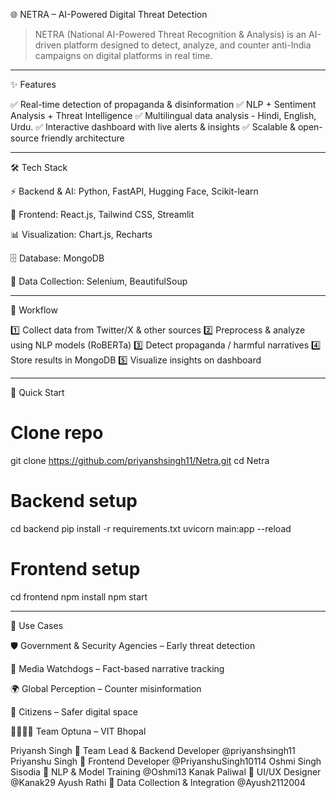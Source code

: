 🌐 NETRA – AI-Powered Digital Threat Detection

> NETRA (National AI-Powered Threat Recognition & Analysis) is an AI-driven platform designed to detect, analyze, and counter anti-India campaigns on digital platforms in real time.


---

✨ Features

✅ Real-time detection of propaganda & disinformation
✅ NLP + Sentiment Analysis + Threat Intelligence
✅ Multilingual data analysis - Hindi, English, Urdu.
✅ Interactive dashboard with live alerts & insights
✅ Scalable & open-source friendly architecture


---

🛠 Tech Stack

⚡ Backend & AI: Python, FastAPI, Hugging Face, Scikit-learn

🎨 Frontend: React.js, Tailwind CSS, Streamlit

📊 Visualization: Chart.js, Recharts

🗄 Database: MongoDB

🔎 Data Collection: Selenium, BeautifulSoup


---

🔄 Workflow

1️⃣ Collect data from Twitter/X & other sources
2️⃣ Preprocess & analyze using NLP models (RoBERTa)
3️⃣ Detect propaganda / harmful narratives
4️⃣ Store results in MongoDB
5️⃣ Visualize insights on dashboard


---

🚀 Quick Start

# Clone repo
git clone https://github.com/priyanshsingh11/Netra.git
cd Netra

# Backend setup
cd backend
pip install -r requirements.txt
uvicorn main:app --reload

# Frontend setup
cd frontend
npm install
npm start


---

📌 Use Cases

🛡 Government & Security Agencies – Early threat detection

📢 Media Watchdogs – Fact-based narrative tracking

🌍 Global Perception – Counter misinformation

👥 Citizens – Safer digital space


👨‍👩‍👧‍👦 Team Optuna – VIT Bhopal

Priyansh Singh	🔹 Team Lead & Backend Developer	@priyanshsingh11
Priyanshu Singh	🔹 Frontend Developer	@PriyanshuSingh10114
Oshmi Singh Sisodia	🔹 NLP & Model Training	@Oshmi13
Kanak Paliwal	🔹 UI/UX Designer	@Kanak29
Ayush Rathi	🔹 Data Collection & Integration	@Ayush2112004
